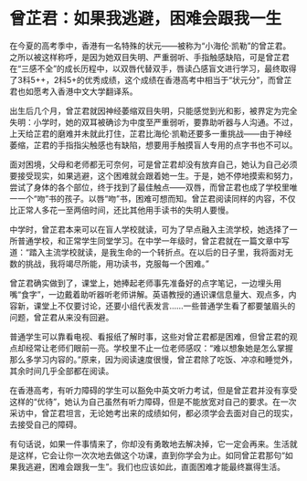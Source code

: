 # 曾芷君：如果我逃避，困难会跟我一生

在今夏的高考季中，香港有一名特殊的状元——被称为“小海伦·凯勒”的曾芷君。之所以被这样称呼，是因为她双目失明、严重弱听、手指触感缺陷，可是曾芷君在“三感不全”的成长历程中，以双唇代替双手，唇读凸感盲文进行学习，最终取得了3科5++，2科5+的优秀成绩，这个成绩在香港高考中相当于“状元分”，而曾芷君也如愿考入香港中文大学翻译系。 

出生后几个月，曾芷君就因神经萎缩双目失明，只能感觉到光和影，被界定为完全失明：小学时，她的双耳被确诊为中度至严重弱听，要靠助听器与人沟通。不过，上天给芷君的磨难并未就此打住，芷君比海伦·凯勒还要多一重挑战——由于神经萎缩，芷君的手指指尖触感也有缺陷，想要用手触摸盲人专用的点字书也不可以。 

面对困境，父母和老师都无可奈何，可是曾芷君却没有放弃自己，她认为自己必须要接受现实，如果逃避，这个困难就会跟着她一生。于是，她不停地摸索和努力，尝试了身体的各个部位，终于找到了最佳触点——双唇，而曾芷君也成了学校里唯一一个“吻”书的孩子。以唇“吻”书，困难可想而知。曾芷君阅读同样的内容，不仅比正常人多花一至两倍时间，还比其他用手读书的失明人要慢。 

中学时，曾芷君本来可以在盲人学校就读，可为了早点融入主流学校，她选择了一所普通学校，和正常学生同堂学习。在中学一年级时，曾芷君就在一篇文章中写道：“踏入主流学校就读，是我生命的一个转折点。在以后的日子里，我将面对无数的挑战，我将竭尽所能，用功读书，克服每一个困难。” 

曾芷君确实做到了，课堂上，她捧起老师事先准备好的点字笔记，一边埋头用嘴“食字”，一边戴着助听器听老师讲解。英语教授的通识课信息量大、观点多，内容新，课堂上不仅要讨论，还要小组代表发言……一些普通学生看了都要皱眉头的问题，曾芷君从来没有回避。 

普通学生可以靠看电视、看报纸了解时事，这些对曾芷君都是困难，但曾芷君的观点却经常让老师们眼前一亮。学校里不止一位老师感叹：“难以想象她是怎么掌握那么多学习内容的。”原来，因为阅读速度很慢，曾芷君除了吃饭、冲凉和睡觉外，其余时间几乎全部都在阅读。 

在香港高考，有听力障碍的学生可以豁免中英文听力考试，但是曾芷君并没有享受这样的“优待”，她认为自己虽然有听力障碍，但是不能放宽对自己的要求。在一次采访中，曾芷君坦言，无论她考出来的成绩如何，都必须学会去面对自己的现实，去接受自己的障碍。 

有句话说，如果一件事情来了，你却没有勇敢地去解决掉，它一定会再来。生活就是这样，它会让你一次次地去做这个功课，直到你学会为止。如同曾芷君那句“如果我逃避，困难会跟我一生”。我们也应该如此，直面困难才能最终赢得生活。